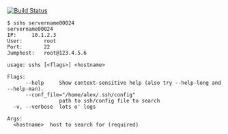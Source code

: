 [![Build Status](https://travis-ci.org/davemcphee/sshs.svg?branch=master)](https://travis-ci.org/davemcphee/ssh_config_search)

~~~~
$ sshs servername00024
servername00024
IP:		10.1.2.3
User:		root
Port:		22
Jumphost:	root@123.4.5.6
~~~~

~~~~
usage: sshs [<flags>] <hostname>

Flags:
      --help     Show context-sensitive help (also try --help-long and --help-man).
      --conf_file="/home/alex/.ssh/config"  
                 path to ssh/config file to search
  -v, --verbose  lots o' logs

Args:
  <hostname>  host to search for (required)
~~~~
